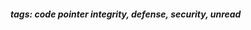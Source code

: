 <!-- Please prefix the notes with the date as in [22/12/2020] -->

##### tags: code pointer integrity, defense, security, unread